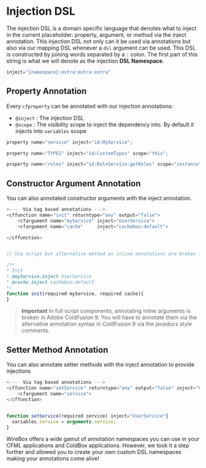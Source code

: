# Injection DSL

The injection DSL is a domain specific language that denotes what to inject in the current placeholder: property, argument, or method via the inject annotation. This injection DSL not only can it be used via annotations but also via our mapping DSL whenever a `dsl` argument can be used. This DSL is constructed by joining words separated by a `:` colon. The first part of this string is what we will denote as the injection **DSL Namespace**.

```javascript
inject="{namespace}:extra:extra:extra"
```

## Property Annotation

Every `cfproperty` can be annotated with our injection annotations:

* `@inject` : The injection DSL
* `@scope` : The visibility scope to inject the dependency into. By default it injects into `variables` scope

```javascript
property name="service" inject="id:MyService";

property name="TYPES" inject="id:CustomTypes" scope="this";

property name="roles" inject="id:RoleService:getRoles" scope="instance";
```

## Constructor Argument Annotation

You can also annotated constructor arguments with the inject annotation.

```javascript
<---  Via tag based annotations --->
<cffunction name="init" returntype="any" output="false">
	<cfargument name="myService" inject="UserService">
	<cfargument name="cache" 	 inject="cachebox:default">

</cffunction>


// Via script but alternative method as inline annotations are broken in ACF

/**
* Init
* @myService.inject UserService
* @cache.inject cachebox:default
*/
function init(required myService, required cache){
}
```

> **Important** In full script components, annotating inline arguments is broken in Adobe ColdFusion 9. You will have to annotate them via the alternative annotation syntax in ColdFusion 9 via the javadocs style comments.


## Setter Method Annotation

You can also annotate setter methods with the inject annotation to provide injections

```javascript
<---  Via tag based annotations --->
<cffunction name="setService" returntype="any" output="false" inject="UserService">
	<cfargument name="service">
</cffunction>


function setService(required service) inject="UserService"{
  variables.service = arguments.service;
}
```

WireBox offers a wide gamut of annotation namespaces you can use in your CFML applications and ColdBox applications. However, we took it a step further and allowed you to create your own custom DSL namespaces making your annotations come alive!
